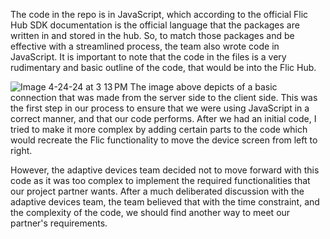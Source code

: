  The code in the repo is in JavaScript, which according to the official Flic Hub SDK documentation is the official language that the packages are written in and stored in the hub. So, to match those packages and be effective with a streamlined process, the team also wrote code in JavaScript. It is important to note that the code in the files is a very rudimentary and basic outline of the code, that would be into the Flic Hub. 

![Image 4-24-24 at 3 13 PM](https://github.com/pranavahuja2/EPICS_GLASS_ADAPTIVE_FLIC/assets/72278081/dcea5e13-44db-4e24-9151-1f907b55c165)
 The image above depicts of a basic connection that was made from the server side to the client side. This was the first step in our process to ensure that we were using JavaScript in a correct manner, and that our code performs. After we had an initial code, I tried to make it more complex by adding certain parts to the code which would recreate the Flic functionality to move the device screen from left to right. 
 
 However, the adaptive devices team decided not to move forward with this code as it was too complex to implement the required functionalities that our project partner wants. After a much deliberated discussion with the adaptive devices team, the team believed that with the time constraint, and the complexity of the code, we should find another way to meet our partner's requirements. 
